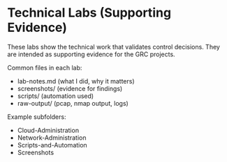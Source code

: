 # Technical Labs (Supporting Evidence)

These labs show the technical work that validates control decisions. They are intended as supporting evidence for the GRC projects.

Common files in each lab:
- lab-notes.md  (what I did, why it matters)
- screenshots/  (evidence for findings)
- scripts/      (automation used)
- raw-output/   (pcap, nmap output, logs)

Example subfolders:
- Cloud-Administration
- Network-Administration
- Scripts-and-Automation
- Screenshots
